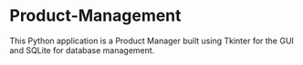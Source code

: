 # Product-Management
 This Python application is a Product Manager built using Tkinter for the GUI and SQLite for database management.
